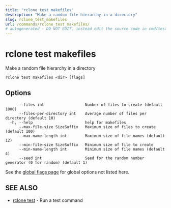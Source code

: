 ```yaml
---
title: "rclone test makefiles"
description: "Make a random file hierarchy in a directory"
slug: rclone_test_makefiles
url: /commands/rclone_test_makefiles/
# autogenerated - DO NOT EDIT, instead edit the source code in cmd/test/makefiles/ and as part of making a release run "make commanddocs"
---
```

# rclone test makefiles

Make a random file hierarchy in a directory

```
rclone test makefiles <dir> [flags]
```

## Options

```
      --files int                  Number of files to create (default 1000)
      --files-per-directory int    Average number of files per directory (default 10)
  -h, --help                       help for makefiles
      --max-file-size SizeSuffix   Maximum size of files to create (default 100)
      --max-name-length int        Maximum size of file names (default 12)
      --min-file-size SizeSuffix   Minimum size of file to create
      --min-name-length int        Minimum size of file names (default 4)
      --seed int                   Seed for the random number generator (0 for random) (default 1)
```

See the [global flags page](/flags/) for global options not listed here.

## SEE ALSO

* [rclone test](/commands/rclone_test/)	 - Run a test command

